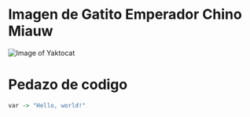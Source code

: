 # Imagen de Gatito Emperador Chino Miauw

![Image of Yaktocat](https://octodex.github.com/images/yaktocat.png)

# Pedazo de codigo 
```R
var -> "Hello, world!"

```
